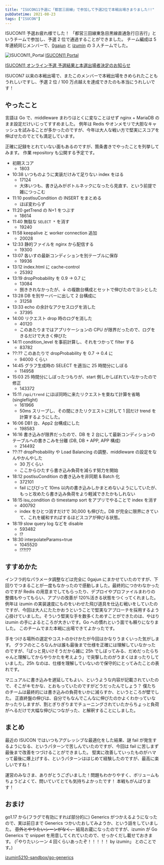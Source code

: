 ```yaml
---
title: "ISUCON11予選に「都営三田線」で参加して予選2位で本戦出場きまりました!!"
pubDatetime: 2021-08-23
tags: ["ISUCON"]
---
```


ISUCON11 予選お疲れ様でした！
「都営三田線東急目黒線直通急行日吉行」というチームで参加し、予選 2 位で通過することができました。
チーム編成は 5 年連続同じメンバーで、[0gajun](https://twitter.com/0gajun) と [izumin](https://www.wantedly.com/id/izumin) の 3 人チームでした。

![ISUCON11_Portal](/i/ISUCON11_Portal.png)
[ISUCON11 Portal](https://portal.isucon.net/)

[ISUCON11 オンライン予選 予選結果と本選出場者決定のお知らせ](https://isucon.net/archives/56021237.html)

ISUCON7 以来の本戦出場で、またこのメンバーで本戦出場をきめられたこともうれしいですし、予選 2 位 / 100 万点越えを達成できたのも本当にうれしいです！

## やったこと

言語は Go で、middleware まわりはとくに変なことはせず nginx + MariaDB のまま設定だけいじってすすめました。
例年は Redis やオンメモリで大胆なキャッシュを試みることが多かったのですが、今年は大人な戦い方で堅実にスコアを伸ばせたのでとても満足しています。

正確に記録をとれていない面もあるのですが、箇条書きでやったことを列挙してみます。
作業 repository も公開する予定です。

- 初期スコア
  - 1803
- 10:38 いつものように実装だけみて足りない index をはる
  - 17124
  - 大体いつも、書き込みがボトルネックになったら見直す、という前提で雑につっこむ
- 11:10 postIsuCondition の INSERT をまとめる
  - ほぼ変わらず
- 11:20 getTrend の N+1 をつぶす
  - 18614
- 11:40 無駄な `SELECT *` を消す
  - 19240
- 11:58 keepalive と worker connection 追加
  - 20028
- 12:33 静的ファイルを nginx から配信する
  - 19300
- 13:07 各いすの最新コンディションを別テーブルに保存
  - 19936
- 13:12 index.html に cache-control
  - 25392
- 13:19 dropProbability を 0.9 → 0.7 に
  - 13084
  - 捌ききれなかったが、↓ の複数台構成とセットで伸びたのでヨシとした
- 13:28 DB を別サーバーに出して 2 台構成に
  - 31258
- 13:33 echo の余計なアクセスログを消した
  - 37395
- 14:00 リクエスト drop 時のログを消した
  - 40120
  - このあたりまではアプリケーションの CPU が限界だったので、ログをきるだけで大きく伸びた
- 14:11 condition_level を事前計算し、それをつかって filter する
  - 83782
- ??:?? このあたりで dropProbability を 0.7 → 0.4 に
  - 94000 くらい
- 14:45 グラフ生成時の SELECT を適当に 25 時間分にしぼる
  - 114958
- 15:03 25 時間分にしぼったつもりが、start 側しかしぼれていなかったので修正
  - 143372
- 15:11 `/api/trend` にほぼ同時に来たリクエストを束ねて計算を省略(singleflight)
  - 161966
  - 50ms スリープし、その間にきたリクエストに対して 1 回だけ trend を計算するようにした。
- 16:06 DB1 台、App2 台構成にした
  - 198583
- 16:16 書き込みが限界だったので、DB を 2 台にして最新コンディションのテーブルへの書きこみを分離 (DB, DB + APP, APP 構成)
  - 214492
- ??:?? dropProbability や Load Balancing の調整、middleware の設定をなんやかんやした
  - 30 万くらい
  - ここからひたすら書き込み負荷を減らす努力を開始
- 18:12 postIsuCondition の書き込みを非同期 & Batch 化
  - 372101
  - fail にびびって 10ms 以内の書き込みしかまとめないようにしていたが、もっと攻めたら書き込み負荷をより軽減できたかもしれない
- 18:15 isu_condition の timestamp sort をアプリでやることで index を消す
  - 400792
  - index をひとつ消すだけで 30,000 も伸びた。DB が完全に限界にきていて、これを緩和すればするほどスコアが伸びる状態。
- 18:19 slow query log などを disable
  - 593482
  - !?
- 18:30 interpolateParams=true
  - 1045520
  - !??!??

## すすめかた

インフラ的なパラメータ調整などは完全に 0gajun にまかせていたのですが、下回りでつまることが一度もなかったので感動しました。最終的につかわなかったのですが Redis の用意までしてもらったり、デプロイやプロファイルまわりの整備もやってもらい、アプリの改善が 120%活きる状態をつくってくれました。
例年は izumin の実装速度にものをいわせた飛び道具を仕込む戦いをしていたのですが、今回は大人にたたかおうということで堅実なアプローチを採用するよう心掛けていました。そういう堅実な手を数多くためすことができたのは、やはり izumin の手によるところが大きいです。Go への慣れという面でも頼りになりました。
このチームでまた本戦に出場できてよかったです。

手をつける場所の選定やコストのかけかたが今回はかなりうまくいった気がします。
グラフのところなんかは誰も最後まで仕様を正確には理解していなかったのですが、「ぱっと見いけそうだから雑に 25h でしぼってみる、だめだったらちゃんと理解してからやりかたを考えよう」で突撃したのがうまくはまったりしていました。25h なのは、仕様を理解していないので保守的にとってみたことの表れです。

マニュアルに書き込みを遅延してもよい、というような内容が記載されていたので、そこがキモかな、とおもっていたのですがどうだったんでしょう？
僕たちのチームは最終的には書き込みの負荷をいかに減らすか、というところが壁でした。
正直終盤の伸びは、自分でもなんでこんなに伸びたのかよくわかっていなかったりしますが、割とぎりぎりまでチューニングされていたからちょっと負荷がへるだけで大幅な伸びにつながった、と解釈することにしました。

## まとめ

最近の ISUCON ではいつもアグレッシブな最適化をした結果、謎 fail が発生するようになる、というパターンで苦しんでいたのですが、今回は fail に苦しまず最後まで改善をつづけることができました。
堅実に改善していったものがハマって最後に爆上げする、というパターンははじめて経験したのですが、最高に楽しいですね！

運営のみなさま、ありがとうございました！問題もわかりやすく、ボリュームもちょうどよくて、問いていてとても気持ちよかったです！
本戦もがんばります！

## おまけ

go1.17 から(フラグで有効にすれば部分的に) Generics がつかえるようになったので、実は前日まで Generics つかいたおしてみようか、という話をしていました。
~~意外とやりたいシーンがなく、~~ 結局お蔵になったのですが、izumin が Go Generics で snippet を用意してくれていたので、せっかくだし載せておきます。
(「やりたいシーン 4 回くらいあったぞ！！！！！ by izumin」 とのことです。)

[izumin5210-sandbox/go-generics](https://github.com/izumin5210-sandbox/go-generics)
